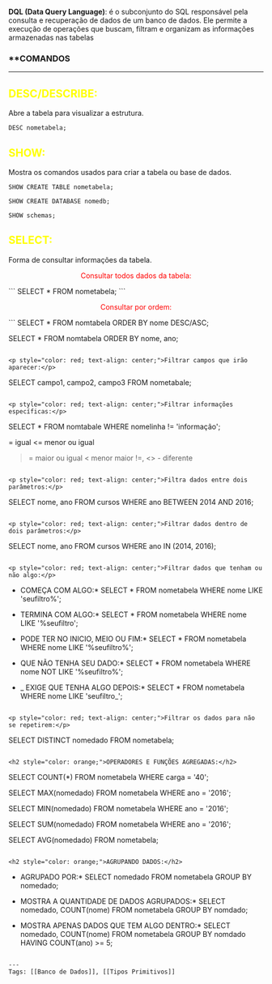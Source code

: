 **DQL (Data Query Language)**: é o subconjunto do SQL responsável pela consulta e recuperação de dados de um banco de dados. Ele permite a execução de operações que buscam, filtram e organizam as informações armazenadas nas tabelas

### **COMANDOS
---
<h2 style="color: yellow;">DESC/DESCRIBE:</h2>
Abre a tabela para visualizar a estrutura.

```
DESC nometabela;
```

<h2 style="color: yellow;">SHOW:</h2>
Mostra os comandos usados para criar a tabela ou base de dados.

```
SHOW CREATE TABLE nometabela;

SHOW CREATE DATABASE nomedb;

SHOW schemas;
```

<h2 style="color: yellow;">SELECT:</h2>
Forma de consultar informações da tabela.

<p style="color: red; text-align: center;">Consultar todos dados da tabela:</p>
```
SELECT * FROM nometabela;
```

<p style="color: red; text-align: center;">Consultar por ordem:</p>
```
SELECT * FROM nomtabela
ORDER BY nome DESC/ASC;

SELECT * FROM nomtabela
ORDER BY nome, ano;
```

<p style="color: red; text-align: center;">Filtrar campos que irão aparecer:</p>
```
SELECT campo1, campo2, campo3 FROM nometabale;
```

<p style="color: red; text-align: center;">Filtrar informações específicas:</p>
```
SELECT * FROM nomtabale
WHERE nomelinha != 'informação';

= igual
<= menor ou igual
>= maior ou igual
< menor
>  maior
!=, <> - diferente
```

<p style="color: red; text-align: center;">Filtra dados entre dois parâmetros:</p>
```
SELECT nome, ano FROM cursos
WHERE ano BETWEEN 2014 AND 2016;
```

<p style="color: red; text-align: center;">Filtrar dados dentro de dois parâmetros:</p>
```
SELECT nome, ano FROM cursos
WHERE ano IN (2014, 2016);
```

<p style="color: red; text-align: center;">Filtrar dados que tenham ou não algo:</p>
```
* COMEÇA COM ALGO:*
SELECT * FROM nometabela
WHERE nome LIKE 'seufiltro%';

* TERMINA COM ALGO:*
SELECT * FROM nometabela
WHERE nome LIKE '%seufiltro';

* PODE TER NO INICIO, MEIO OU FIM:*
SELECT * FROM nometabela
WHERE nome LIKE '%seufiltro%';

* QUE NÃO TENHA SEU DADO:*
SELECT * FROM nometabela
WHERE nome NOT LIKE '%seufiltro%';

* _ EXIGE QUE TENHA ALGO DEPOIS:*
SELECT * FROM nometabela
WHERE nome LIKE 'seufiltro_';
```

<p style="color: red; text-align: center;">Filtrar os dados para não se repetirem:</p>
```
SELECT DISTINCT nomedado FROM nometabela;
```

<h2 style="color: orange;">OPERADORES E FUNÇÕES AGREGADAS:</h2>
```
SELECT COUNT(*) FROM nometabela
WHERE carga = '40';

SELECT MAX(nomedado) FROM nometabela
WHERE ano = '2016';

SELECT MIN(nomedado) FROM nometabela
WHERE ano = '2016';

SELECT SUM(nomedado) FROM nometabela
WHERE ano = '2016';

SELECT AVG(nomedado) FROM nometabela;
```

<h2 style="color: orange;">AGRUPANDO DADOS:</h2>
```
* AGRUPADO POR:*
SELECT nomedado FROM nometabela
GROUP BY nomedado;

* MOSTRA A QUANTIDADE DE DADOS AGRUPADOS:*
SELECT nomedado, COUNT(nome) FROM nometabela
GROUP BY nomdado;

* MOSTRA APENAS DADOS QUE TEM ALGO DENTRO:*
SELECT nomedado, COUNT(nome) FROM nometabela
GROUP BY nomdado
HAVING COUNT(ano) >= 5;
```

---
Tags: [[Banco de Dados]], [[Tipos Primitivos]]